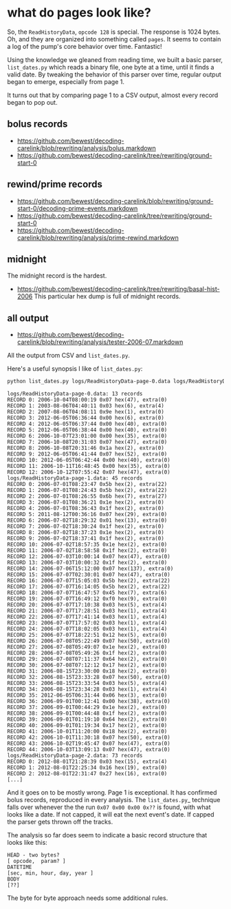 
# what do pages look like?

So, the `ReadHistoryData`, `opcode 128` is special.
The response is 1024 bytes.  Oh, and they are organized into something
called `pages`.  It seems to contain a log of the pump's core
behavior over time.  Fantastic!

Using the knowledge we gleaned from reading time, we built a basic
parser, `list_dates.py` which reads a binary file, one byte at a time,
until it finds a valid date.  By tweaking the behavior of this parser
over time, regular output began to emerge, especially from page 1.

It turns out that by comparing page 1 to a CSV output, almost every
record began to pop out.

## bolus records

* https://github.com/bewest/decoding-carelink/blob/rewriting/analysis/bolus.markdown
* https://github.com/bewest/decoding-carelink/tree/rewriting/ground-start-0

## rewind/prime records

* https://github.com/bewest/decoding-carelink/blob/rewriting/ground-start-0/decoding-prime-events.markdown
* https://github.com/bewest/decoding-carelink/tree/rewriting/ground-start-0
* https://github.com/bewest/decoding-carelink/blob/rewriting/analysis/prime-rewind.markdown

## midnight

The midnight record is the hardest.

* https://github.com/bewest/decoding-carelink/tree/rewriting/basal-hist-2006
This particular hex dump is full of midnight records.

## all output
* https://github.com/bewest/decoding-carelink/blob/rewriting/analysis/tester-2006-07.markdown

All the output from CSV and `list_dates.py`.

Here's a useful synopsis I like of `list_dates.py`:
```bash
python list_dates.py logs/ReadHistoryData-page-0.data logs/ReadHistoryData-page-1.data logs/ReadHistoryData-page-2.data logs/ReadHistoryData-page-3.data logs/ReadHistoryData-page-4.data logs/ReadHistoryData-page-5.data logs/ReadHistoryData-page-6.data logs/ReadHistoryData-page-7.data logs/ReadHistoryData-page-8.data
```

```
logs/ReadHistoryData-page-0.data: 13 records
RECORD 0: 2006-10-04T08:00:19 0x07 hex(47), extra(0)
RECORD 1: 2003-08-06T04:40:11 0x03 hex(6), extra(4)
RECORD 2: 2007-08-06T04:08:11 0x9e hex(1), extra(0)
RECORD 3: 2012-06-05T06:36:44 0x00 hex(6), extra(0)
RECORD 4: 2012-06-05T06:37:44 0x00 hex(40), extra(0)
RECORD 5: 2012-06-05T06:38:44 0x00 hex(40), extra(0)
RECORD 6: 2006-10-07T23:01:00 0x00 hex(35), extra(0)
RECORD 7: 2006-10-08T20:31:03 0x07 hex(47), extra(0)
RECORD 8: 2006-10-08T20:31:46 0x1a hex(2), extra(0)
RECORD 9: 2012-06-05T06:41:44 0x07 hex(52), extra(0)
RECORD 10: 2012-06-05T06:42:44 0x00 hex(40), extra(0)
RECORD 11: 2006-10-11T16:48:45 0x00 hex(35), extra(0)
RECORD 12: 2006-10-12T07:55:42 0x07 hex(47), extra(0)
logs/ReadHistoryData-page-1.data: 45 records
RECORD 0: 2006-07-01T08:23:47 0x5b hex(2), extra(22)
RECORD 1: 2006-07-01T08:24:43 0x5b hex(2), extra(22)
RECORD 2: 2006-07-01T08:26:55 0x6b hex(7), extra(27)
RECORD 3: 2006-07-01T08:36:21 0x1e hex(2), extra(0)
RECORD 4: 2006-07-01T08:36:43 0x1f hex(2), extra(0)
RECORD 5: 2011-08-12T00:36:16 0x07 hex(29), extra(0)
RECORD 6: 2006-07-02T18:29:32 0x01 hex(13), extra(0)
RECORD 7: 2006-07-02T18:30:24 0x1f hex(2), extra(0)
RECORD 8: 2006-07-02T18:37:23 0x1e hex(2), extra(0)
RECORD 9: 2006-07-02T18:37:41 0x1f hex(2), extra(0)
RECORD 10: 2006-07-02T18:57:35 0x1e hex(2), extra(0)
RECORD 11: 2006-07-02T18:58:58 0x1f hex(2), extra(0)
RECORD 12: 2006-07-03T10:00:14 0x07 hex(47), extra(0)
RECORD 13: 2006-07-03T10:00:32 0x1f hex(2), extra(0)
RECORD 14: 2006-07-06T15:12:00 0x07 hex(137), extra(0)
RECORD 15: 2006-07-07T02:30:01 0x07 hex(47), extra(0)
RECORD 16: 2006-07-07T15:05:03 0x5b hex(2), extra(22)
RECORD 17: 2006-07-07T16:14:05 0x5b hex(2), extra(22)
RECORD 18: 2006-07-07T16:47:57 0x45 hex(7), extra(6)
RECORD 19: 2006-07-07T16:49:12 0xf0 hex(9), extra(0)
RECORD 20: 2006-07-07T17:10:38 0x03 hex(5), extra(4)
RECORD 21: 2006-07-07T17:28:51 0x03 hex(1), extra(4)
RECORD 22: 2006-07-07T17:41:14 0x03 hex(1), extra(4)
RECORD 23: 2006-07-07T17:57:02 0x03 hex(1), extra(4)
RECORD 24: 2006-07-07T18:02:05 0x03 hex(1), extra(4)
RECORD 25: 2006-07-07T18:22:51 0x12 hex(5), extra(0)
RECORD 26: 2006-07-08T05:22:49 0x07 hex(50), extra(0)
RECORD 27: 2006-07-08T05:49:07 0x1e hex(2), extra(0)
RECORD 28: 2006-07-08T05:49:26 0x1f hex(2), extra(0)
RECORD 29: 2006-07-08T07:11:37 0x64 hex(2), extra(0)
RECORD 30: 2006-07-08T07:12:12 0x17 hex(2), extra(0)
RECORD 31: 2006-08-15T23:30:00 0x18 hex(2), extra(0)
RECORD 32: 2006-08-15T23:33:28 0x07 hex(50), extra(0)
RECORD 33: 2006-08-15T23:33:54 0x03 hex(5), extra(4)
RECORD 34: 2006-08-15T23:34:28 0x03 hex(1), extra(4)
RECORD 35: 2012-06-05T06:31:44 0x06 hex(3), extra(0)
RECORD 36: 2006-09-01T00:12:41 0x00 hex(38), extra(0)
RECORD 37: 2006-09-01T00:44:29 0x1e hex(2), extra(0)
RECORD 38: 2006-09-01T00:44:48 0x1f hex(2), extra(0)
RECORD 39: 2006-09-01T01:19:10 0x64 hex(2), extra(0)
RECORD 40: 2006-09-01T01:19:34 0x17 hex(2), extra(0)
RECORD 41: 2006-10-01T11:20:00 0x18 hex(2), extra(0)
RECORD 42: 2006-10-01T11:30:18 0x07 hex(50), extra(0)
RECORD 43: 2006-10-02T19:45:47 0x07 hex(47), extra(0)
RECORD 44: 2006-10-03T13:09:13 0x07 hex(47), extra(0)
logs/ReadHistoryData-page-2.data: 73 records
RECORD 0: 2012-08-01T21:28:39 0x03 hex(15), extra(4)
RECORD 1: 2012-08-01T22:25:34 0x16 hex(19), extra(0)
RECORD 2: 2012-08-01T22:31:47 0x27 hex(16), extra(0)
[...]
```

And it goes on to be mostly wrong.  Page 1 is exceptional.  It has
confirmed bolus records, reproduced in every analysis.  The
`list_dates.py`_ technique falls over whenever the the run
`0x07 0x00 0x00 0x??` is found, with what looks like a date.  If not
capped, it will eat the next event's date.  If capped the parser gets
thrown off the tracks.

The analysis so far does seem to indicate a basic record structure
that looks like this:
```
HEAD - two bytes?
[ opcode,  param? ]
DATETIME
[sec, min, hour, day, year ]
BODY
[??]

```

The byte for byte approach needs some additional rules.


